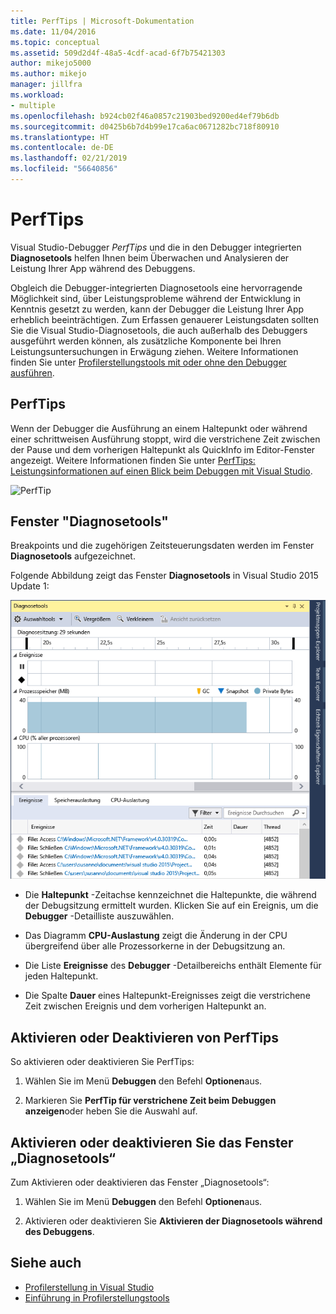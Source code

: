 ```yaml
---
title: PerfTips | Microsoft-Dokumentation
ms.date: 11/04/2016
ms.topic: conceptual
ms.assetid: 509d2d4f-48a5-4cdf-acad-6f7b75421303
author: mikejo5000
ms.author: mikejo
manager: jillfra
ms.workload:
- multiple
ms.openlocfilehash: b924cb02f46a0857c21903bed9200ed4ef79b6db
ms.sourcegitcommit: d0425b6b7d4b99e17ca6ac0671282bc718f80910
ms.translationtype: HT
ms.contentlocale: de-DE
ms.lasthandoff: 02/21/2019
ms.locfileid: "56640856"
---
```

# <a name="perftips"></a>PerfTips
Visual Studio-Debugger *PerfTips* und die in den Debugger integrierten **Diagnosetools** helfen Ihnen beim Überwachen und Analysieren der Leistung Ihrer App während des Debuggens.

 Obgleich die Debugger-integrierten Diagnosetools eine hervorragende Möglichkeit sind, über Leistungsprobleme während der Entwicklung in Kenntnis gesetzt zu werden, kann der Debugger die Leistung Ihrer App erheblich beeinträchtigen. Zum Erfassen genauerer Leistungsdaten sollten Sie die Visual Studio-Diagnosetools, die auch außerhalb des Debuggers ausgeführt werden können, als zusätzliche Komponente bei Ihren Leistungsuntersuchungen in Erwägung ziehen. Weitere Informationen finden Sie unter [Profilerstellungstools mit oder ohne den Debugger ausführen](../profiling/running-profiling-tools-with-or-without-the-debugger.md).

## <a name="perftips"></a>PerfTips
 Wenn der Debugger die Ausführung an einem Haltepunkt oder während einer schrittweisen Ausführung stoppt, wird die verstrichene Zeit zwischen der Pause und dem vorherigen Haltepunkt als QuickInfo im Editor-Fenster angezeigt. Weitere Informationen finden Sie unter [PerfTips: Leistungsinformationen auf einen Blick beim Debuggen mit Visual Studio](https://devblogs.microsoft.com/devops/perftips-performance-information-at-a-glance-while-debugging-with-visual-studio/).

 ![PerfTip](../profiling/media/dbgdiag_perf_perftip.png "DBGDIAG_PERF_PerfTip")

## <a name="diagnostics-tools-window"></a>Fenster "Diagnosetools"
 Breakpoints und die zugehörigen Zeitsteuerungsdaten werden im Fenster **Diagnosetools** aufgezeichnet.

 Folgende Abbildung zeigt das Fenster **Diagnosetools** in Visual Studio 2015 Update 1:

 ![DiagnosticTools&#45;Update1](../profiling/media/diagnostictools-update1.png "DiagnosticTools-Update1")

-   Die **Haltepunkt** -Zeitachse kennzeichnet die Haltepunkte, die während der Debugsitzung ermittelt wurden. Klicken Sie auf ein Ereignis, um die **Debugger** -Detailliste auszuwählen.

-   Das Diagramm **CPU-Auslastung** zeigt die Änderung in der CPU übergreifend über alle Prozessorkerne in der Debugsitzung an.

-   Die Liste **Ereignisse** des **Debugger** -Detailbereichs enthält Elemente für jeden Haltepunkt.

-   Die Spalte **Dauer** eines Haltepunkt-Ereignisses zeigt die verstrichene Zeit zwischen Ereignis und dem vorherigen Haltepunkt an.

## <a name="turn-perftips-on-or-off"></a>Aktivieren oder Deaktivieren von PerfTips
 So aktivieren oder deaktivieren Sie PerfTips:

1.  Wählen Sie im Menü **Debuggen** den Befehl **Optionen**aus.

2.  Markieren Sie **PerfTip für verstrichene Zeit beim Debuggen anzeigen**oder heben Sie die Auswahl auf.

## <a name="turn-the-diagnostic-tools-window-on-or-off"></a>Aktivieren oder deaktivieren Sie das Fenster „Diagnosetools“
 Zum Aktivieren oder deaktivieren das Fenster „Diagnosetools“:

1.  Wählen Sie im Menü **Debuggen** den Befehl **Optionen**aus.

2.  Aktivieren oder deaktivieren Sie **Aktivieren der Diagnosetools während des Debuggens**.

## <a name="see-also"></a>Siehe auch
- [Profilerstellung in Visual Studio](../profiling/index.md)
- [Einführung in Profilerstellungstools](../profiling/profiling-feature-tour.md)
